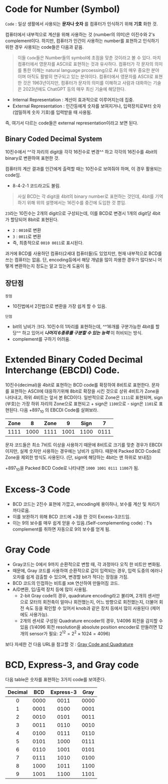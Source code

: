 # Code for Number (Symbol)

`Code`
: 일상 생활에서 사용되는 **문자나 숫자** 를 컴퓨터가 인식하기 위해 **기호** 화한 것.

컴퓨터에서 내부적으로 계산을 위해 사용하는 것 (number의 의미)은 이진수와 2's complement이다. 하지만, 컴퓨터가 인간이 사용하는 number를 표현하고 인식하기 위한 경우 사용되는 code들은 다음과 같음. 

> 이들 `Code`들은 Number들의 symbol에 초점을 맞춘 것이라고 볼 수 있다. 마치 컴퓨터에서 영문자를 ASCII로 표현하는 것과 유사하다. 컴퓨터가 각 문자의 의미를 통한 이해는 natural language prcoessing으로 AI 등의 매우 중요한 분야이며 아직도 활발히 연구되고 있는 분야이다. 컴퓨터에서 영문자를 ASCII로 표현한 것은 1963년이지만, 컴퓨터가 문자의 의미를 이해하고 사람과 대화하는 기술은 2023년에도 ChatGPT 등의 매우 최신 기술에 해당한다. 

* Internal Representation : 계산이 효과적으로 이루어지는데 집중.
* External Representation : 인간등에게 숫자를 보여지거나, 입력장치로부터 숫자(엄밀하게 숫자 기호)를 입력받을 때 사용됨.

즉, 여기서 다르는 code들은 external representation이라고 보면 된다.


## Binary Coded Decimal System

10진수에서 ^^각 자리의 digit을 각각 16진수로 변경^^ 하고 각각의 16진수를 4bit의 binary로 변환하여 표현한 것.

컴퓨터의 계산 결과를 인간에게 출력할 때는 10진수로 보여줘야 하며, 이 경우 활용되는 code임.

* 8-4-2-1 코드라고도 불림.

> 사실 BCD는 각 digit을 4bit의 binary number로 표현하는 것인데, 4bit를 기억하기 위해 위의 설명에서는 16진수를 중간에 도입한 것 뿐임.

`23`라는 10진수는 2개의 digit으로 구성되는데, 이를 BCD로 변경시 1개의 digit당 4bit가 할당되어 8bit로 표현된다.

* `2` : `0010`로 변환
* `3` : `0011`로 변환
* 즉, 최종적으로 `0010 0011`로 표시된다.

과거에 BCD를 사용하던 컴퓨터(2세대 컴퓨터들)도 있었지만, 현재 내부적으로 BCD를 쓰는 컴퓨터는 없음.
단, encoding등에서 해당 개념을 많이 차용한 경우가 많다보니 어떻게 변환하는지 정도는 알고 있는게 도움이 됨.

## 장단점

`장점`
* 10진법에서 2진법으로 변환을 가장 쉽게 할 수 있음.
  
`단점`
* bit의 낭비가 크다. 10진수의 1자리를 표현하는데,  ^^16개를 구분가능한 4bit를 할당^^ 하고 있어서 ***나머지 6종류를 구분할 수 있는 능력*** 이 허비되는 방식.
* complement를 구하기 어려움.

# Extended Binary Coded Decimal Interchange (EBCDI) Code.

10진수(decimal)을 4bit로 표현하는 BCD code를 확장하여 8비트로 표현한다. 문자를 표현하는 ASCII에 대응하기위해 8bit로 확장을 시킨 것으로 상위 4비트가 Zone을 나타내고, 하위 4비트는 앞서 본 BCD이다. 일반적으로 Zone은 `1111`로 표현되며, sign (부호)는 가장 하위 자리의 Zone으로 표현되고 + sign은 `1100`으로 - sign은 `1101`로 표현된다. 다음 $+897_{10}$ 의 EBCDI Code를 살펴보라.

| Zone | 8 | Zone | 9 | Sign | 7 |
|:----:|:----:|:----:|:----:|:----:|:----:|
| 1111 | 1000 | 1111 | 1001 | 1100 | 0111 |

문자 코드들은 최소 7비트 이상을 사용하기 때문에 8비트로 크기를 맞춘 경우가 EBCDI이지만, 실제 숫자만 사용하는 경우에는 낭비가 심하다. 때문에 Packed BCD Code로 Zone을 제외한 방식도 사용된다. (단, sign에 해당하는 4bit는 맨 하위로 보내짐)

$+897_{10}$을 Packed BCD Code로 나타내면 `1000 1001 0111 1100`가 됨.

# Excess-3 Code

* BCD 코드는 2진수 표현에 가깝고, encoding에 용이하나, 보수를 계산 및 처리가 까다로움.
* 이를 보완하기 위해 BCD 코드에 +3을 한 것이 Excess-3코드임. 
* 이는 9의 보수를 매우 쉽게 얻을 수 있음.(Self-complementing code) : 1's complement를 취하면 자동으로 9의 보수를 얻게 됨.

# Gray Code

* Gray코드는 0에서 9까지 순환적으로 변할 때, 각 과정마다 오직 한 비트만 변화됨. 
* 때문에, Gray 코드를 사용하여 순환적으로 값이 입력되는 경우, 입력 도중의 에러나 오차를 쉽게 검출할 수 있으며, 변경할 bit가 적다는 장점을 가짐.
* BCD 코드의 인접하는 비트를 `XOR` 연산하여 만들어짐 코드.
* A/D변환, 입/출력 장치 등에 많이 사용됨.
    * 2-bit Gray code의 경우, quadrature encoding라고 불리며, 2개의 센서만으로 모터의 회전축이 얼마나 회전했는지, 어느 방향으로 회전했는지, 더불어 회전 속도 등을 확인할 수 있어서 knob과 같은 장치 등에서 많이 사용된다 (제어에도 사용가능).
    * 2개의 센서로 구성된 Quadrature encoder의 경우, 1/4096 회전을 감지할 수 있음 (1/4096 회전 resolution을 absolute position encoder로 만들려면 12개의 sensor가 필요: $2^{12}=2^2\times 1024=4096$)

보다 자세한 건 다음 URL을 참고할 것 : [Gray Code and Quadrature](https://dsaint31.me/mkdocs_site/CE/ch06/ce06_1_06_graycode/)

# BCD, Express-3, and Gray code

다음 table은 숫자를 표현하는 3가지 code를 보여준다.

| Decimal | BCD | Express-3 | Gray |
|:----:|:----:|:----:|:----:|
| 0 | 0000 | 0011 | 0000 |
| 1 | 0001 | 0100 | 0001 |
| 2 | 0010 | 0101 | 0011 |
| 3 | 0011 | 0110 | 0010 |
| 4 | 0100 | 0111 | 0110 |
| 5 | 0101 | 1000 | 0111 |
| 6 | 0110 | 1001 | 0101 |
| 7 | 0111 | 1010 | 0100 |
| 8 | 1000 | 1011 | 1100 |
| 9 | 1001 | 1100 | 1101 |